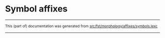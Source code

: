 
# Symbol affixes

* * *

<small>This (part of) documentation was generated from [src/fst/morphology/affixes/symbols.lexc](https://github.com/giellalt/lang-dag/blob/main/src/fst/morphology/affixes/symbols.lexc)</small>

---

